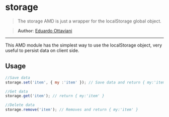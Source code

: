 # storage

> The storage AMD is just a wrapper for the localStorage global object.

>**Author**: [Eduardo Ottaviani](//github.com/Javiani)

---

This AMD module has the simplest way to use the localStorage object, very useful to persist data on client side.

## Usage

```js
//Save data
storage.set('item', { my :'item' }); // Save data and return { my:'item' }

//Get data
storage.get('item'); // return { my:'item' }

//Delete data
storage.remove('item'); // Removes and return { my:'item' }
```
